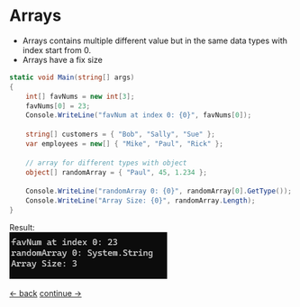 # Arrays

* Arrays contains multiple different value but in the same data types with index start from 0.
* Arrays have a fix size

```csharp
static void Main(string[] args)
{
    int[] favNums = new int[3];
    favNums[0] = 23;
    Console.WriteLine("favNum at index 0: {0}", favNums[0]);

    string[] customers = { "Bob", "Sally", "Sue" };
    var employees = new[] { "Mike", "Paul", "Rick" };

    // array for different types with object
    object[] randomArray = { "Paul", 45, 1.234 };

    Console.WriteLine("randomArray 0: {0}", randomArray[0].GetType());
    Console.WriteLine("Array Size: {0}", randomArray.Length);
}
```

Result: <br>
![Image](../images/basic/06-arrays.png)




[<- back](https://github.com/QuackPlayground/csharp/blob/main/theory/basic/04.md)
[continue ->](https://github.com/QuackPlayground/csharp/blob/main/theory/basic/06.md)